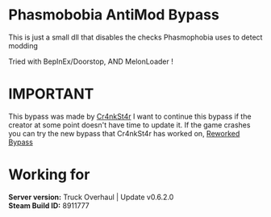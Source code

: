 # Phasmobobia AntiMod Bypass  
  
This is just a small dll that disables the checks Phasmophobia uses to detect modding  
  
Tried with BepInEx/Doorstop, AND MelonLoader ! 

# IMPORTANT
This bypass was made by [Cr4nkSt4r](https://github.com/Cr4nkSt4r)
I want to continue this bypass if the creator at some point doesn't have time to update it.
If the game crashes you can try the new bypass that Cr4nkSt4r has worked on, [Reworked Bypass](https://github.com/Cr4nkSt4r/PhasBypass_reworked/releases/tag/Beta)

  
# Working for  
**Server version:** Truck Overhaul | Update v0.6.2.0  
**Steam Build ID:** 8911777  
